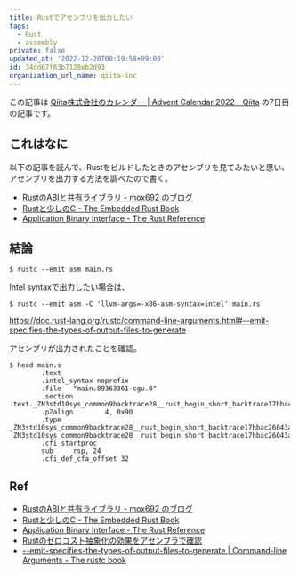 ```yaml
---
title: Rustでアセンブリを出力したい
tags:
  - Rust
  - assembly
private: false
updated_at: '2022-12-20T00:19:58+09:00'
id: 34dd67f83b7128eb2d93
organization_url_name: qiita-inc
---
```

この記事は [Qiita株式会社のカレンダー | Advent Calendar 2022 - Qiita](https://qiita.com/advent-calendar/2022/qiita-inc) の7日目の記事です。

## これはなに

以下の記事を読んで、Rustをビルドしたときのアセンブリを見てみたいと思い、アセンブリを出力する方法を調べたので書く。

- [RustのABIと共有ライブラリ - mox692 のブログ](https://mox692.hatenablog.com/entry/2021/12/05/212023)
- [Rustと少しのC - The Embedded Rust Book](https://tomoyuki-nakabayashi.github.io/book/interoperability/c-with-rust.html)
- [Application Binary Interface - The Rust Reference](https://doc.rust-lang.org/reference/abi.html)

## 結論

```console
$ rustc --emit asm main.rs
```

Intel syntaxで出力したい場合は、

```console
$ rustc --emit asm -C 'llvm-args=-x86-asm-syntax=intel' main.rs
```

https://doc.rust-lang.org/rustc/command-line-arguments.html#--emit-specifies-the-types-of-output-files-to-generate

アセンブリが出力されたことを確認。

```console
$ head main.s
        .text
        .intel_syntax noprefix
        .file   "main.89363361-cgu.0"
        .section        .text._ZN3std10sys_common9backtrace28__rust_begin_short_backtrace17hbac26043a2d15d39E,"ax",@progbits
        .p2align        4, 0x90
        .type   _ZN3std10sys_common9backtrace28__rust_begin_short_backtrace17hbac26043a2d15d39E,@function
_ZN3std10sys_common9backtrace28__rust_begin_short_backtrace17hbac26043a2d15d39E:
        .cfi_startproc
        sub     rsp, 24
        .cfi_def_cfa_offset 32
```

## Ref

- [RustのABIと共有ライブラリ - mox692 のブログ](https://mox692.hatenablog.com/entry/2021/12/05/212023)
- [Rustと少しのC - The Embedded Rust Book](https://tomoyuki-nakabayashi.github.io/book/interoperability/c-with-rust.html)
- [Application Binary Interface - The Rust Reference](https://doc.rust-lang.org/reference/abi.html)
- [Rustのゼロコスト抽象化の効果をアセンブラで確認](https://blog.rust-jp.rs/tatsuya6502/posts/2019-12-zero-cost-abstraction/)
- [--emit-specifies-the-types-of-output-files-to-generate | Command-line Arguments - The rustc book](https://doc.rust-lang.org/rustc/command-line-arguments.html#--emit-specifies-the-types-of-output-files-to-generate)
